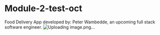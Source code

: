 # Module-2-test-oct
Food Delivery App developed by: Peter Wambedde, an upcoming full stack software engineer.
![Uploading image.png…]()
